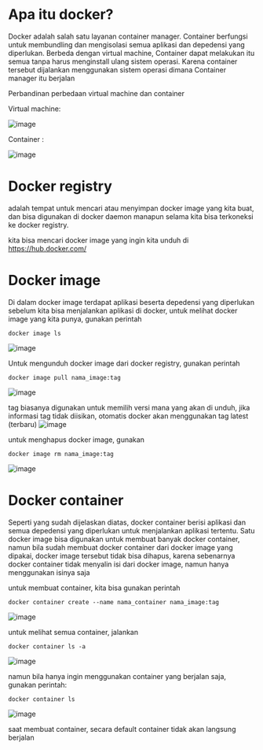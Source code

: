 # Apa itu docker?

Docker adalah salah satu layanan container manager. Container berfungsi untuk membundling dan mengisolasi semua aplikasi dan depedensi yang diperlukan. Berbeda dengan
virtual machine, Container dapat melakukan itu semua tanpa harus menginstall ulang sistem operasi. Karena container tersebut dijalankan menggunakan sistem operasi dimana
Container manager itu berjalan

Perbandinan perbedaan virtual machine dan container

Virtual machine:

![image](https://user-images.githubusercontent.com/36489276/205448974-01347fca-cd44-4cd5-ba09-05ca68ff544f.png)

Container :

![image](https://user-images.githubusercontent.com/36489276/205448980-8aef60b0-fb29-4d38-8d55-00689bb1622e.png)

# Docker registry

adalah tempat untuk mencari atau menyimpan docker image yang kita buat, dan bisa digunakan di docker daemon manapun selama kita bisa terkoneksi ke docker registry.

kita bisa mencari docker image yang ingin kita unduh di https://hub.docker.com/ 

# Docker image

Di dalam docker image terdapat aplikasi beserta depedensi yang diperlukan sebelum kita bisa menjalankan aplikasi di docker, untuk melihat docker image yang kita punya,
gunakan perintah
```
docker image ls
```
![image](https://user-images.githubusercontent.com/36489276/205455235-c39daac0-38ca-4b62-a34e-597394b6a37f.png)

Untuk mengunduh docker image dari docker registry, gunakan perintah
```
docker image pull nama_image:tag
```
![image](https://user-images.githubusercontent.com/36489276/205456225-a3c4e535-264e-4015-a6fa-3d94d0b86225.png)

tag biasanya digunakan untuk memilih versi mana yang akan di unduh, jika informasi tag tidak diisikan, otomatis docker akan menggunakan tag latest (terbaru)
![image](https://user-images.githubusercontent.com/36489276/205456265-ffcbe290-78b5-42f1-8e5c-11f09e36d9d9.png)

untuk menghapus docker image, gunakan
```
docker image rm nama_image:tag
```
![image](https://user-images.githubusercontent.com/36489276/205456432-a9dd6ad3-bb1b-4fd3-bae9-130086f5def4.png)

# Docker container

Seperti yang sudah dijelaskan diatas, docker container berisi aplikasi dan semua depedensi yang diperlukan untuk menjalankan aplikasi tertentu. 
Satu docker image bisa digunakan untuk membuat banyak docker container, namun bila sudah membuat docker container dari docker image yang dipakai, docker image tersebut tidak bisa dihapus, karena sebenarnya docker container tidak menyalin isi dari docker image, namun hanya menggunakan isinya saja

untuk membuat container, kita bisa gunakan perintah
```
docker container create --name nama_container nama_image:tag
```
![image](https://user-images.githubusercontent.com/36489276/205457258-c8fb11d0-4e4e-4ecb-827a-b65476bd3318.png)

untuk melihat semua container, jalankan
```
docker container ls -a
```
![image](https://user-images.githubusercontent.com/36489276/205457292-aff09e94-e51c-406d-a704-f57faf8dd419.png)

namun bila hanya ingin menggunakan container yang berjalan saja, gunakan perintah:
```
docker container ls
```
![image](https://user-images.githubusercontent.com/36489276/205457342-7669851c-eaa9-4a61-a5ab-d68ceeca77dd.png)


saat membuat container, secara default container tidak akan langsung berjalan
